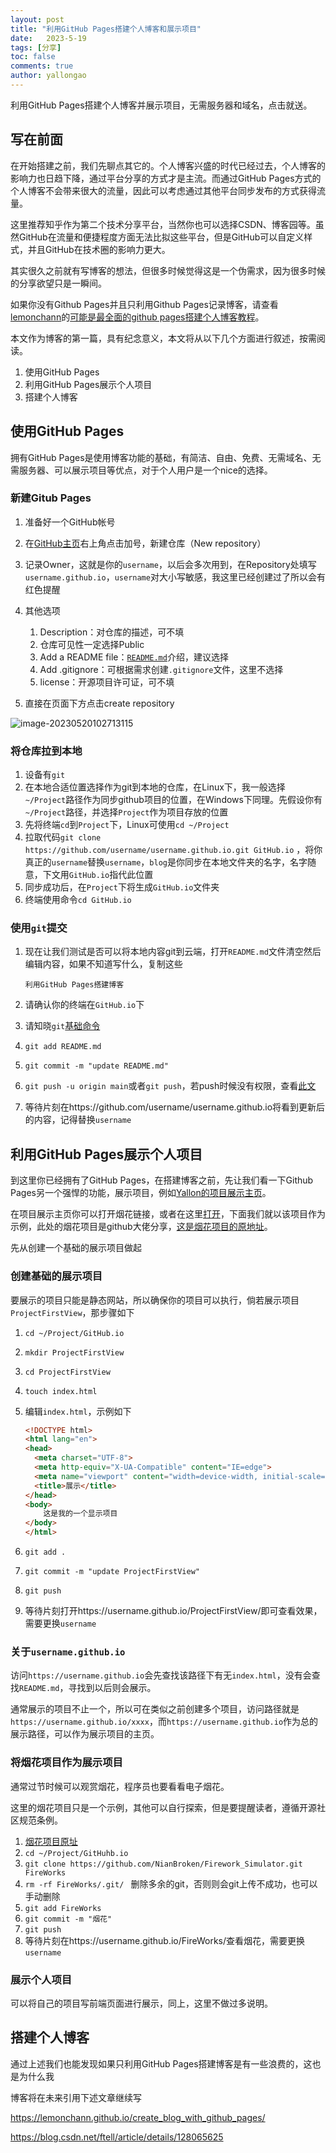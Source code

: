 ```yaml
---
layout: post
title: "利用GitHub Pages搭建个人博客和展示项目"
date:   2023-5-19
tags: [分享]
toc: false
comments: true
author: yallongao
---
```


利用GitHub Pages搭建个人博客并展示项目，无需服务器和域名，点击就送。

<!-- more -->

## 写在前面

在开始搭建之前，我们先聊点其它的。个人博客兴盛的时代已经过去，个人博客的影响力也日趋下降，通过平台分享的方式才是主流。而通过GitHub Pages方式的个人博客不会带来很大的流量，因此可以考虑通过其他平台同步发布的方式获得流量。

这里推荐知乎作为第二个技术分享平台，当然你也可以选择CSDN、博客园等。虽然GitHub在流量和便捷程度方面无法比拟这些平台，但是GitHub可以自定义样式，并且GitHub在技术圈的影响力更大。

其实很久之前就有写博客的想法，但很多时候觉得这是一个伪需求，因为很多时候的分享欲望只是一瞬间。

如果你没有Github Pages并且只利用Github Pages记录博客，请查看[lemonchann](https://github.com/lemonchann)的[可能是最全面的github pages搭建个人博客教程](https://lemonchann.github.io/create_blog_with_github_pages/)。

本文作为博客的第一篇，具有纪念意义，本文将从以下几个方面进行叙述，按需阅读。

1. 使用GitHub Pages
2. 利用GitHub Pages展示个人项目
3. 搭建个人博客

## 使用GitHub Pages

拥有GitHub Pages是使用博客功能的基础，有简洁、自由、免费、无需域名、无需服务器、可以展示项目等优点，对于个人用户是一个nice的选择。

### 新建Gitub Pages

1. 准备好一个GitHub帐号
2. 在[GitHub主页](https://github.com/)右上角点击加号，新建仓库（New repository）
3. 记录Owner，这就是你的`username`，以后会多次用到，在Repository处填写`username.github.io`，`username`对大小写敏感，我这里已经创建过了所以会有红色提醒
4. 其他选项
   1. Description：对仓库的描述，可不填
   2. 仓库可见性一定选择Public
   3. Add a README file：[`README.md`](https://docs.github.com/en/repositories/managing-your-repositorys-settings-and-features/customizing-your-repository/about-readmes)介绍，建议选择
   4. Add .gitignore：可根据需求创建`.gitignore`文件，这里不选择
   5. license：开源项目许可证，可不填

5. 直接在页面下方点击create repository

![image-20230520102713115](../assets/images/2023-5-19-firsr_blog_with_github/image-20230520102713115.png)

### 将仓库拉到本地

1. 设备有`git`
1. 在本地合适位置选择作为git到本地的仓库，在Linux下，我一般选择`~/Project`路径作为同步github项目的位置，在Windows下同理。先假设你有`~/Project`路径，并选择`Project`作为项目存放的位置
1. 先将终端`cd`到`Project`下，Linux可使用`cd ~/Project`
1. 拉取代码`git clone https://github.com/username/username.github.io.git GitHub.io` ，将你真正的`username`替换`username`，`blog`是你同步在本地文件夹的名字，名字随意，下文用`GitHub.io`指代此位置
1. 同步成功后，在`Project`下将生成`GitHub.io`文件夹
1. 终端使用命令`cd GitHub.io`

### 使用`git`提交

1. 现在让我们测试是否可以将本地内容git到云端，打开`README.md`文件清空然后编辑内容，如果不知道写什么，复制这些

   ```
   利用GitHub Pages搭建博客
   ```

2. 请确认你的终端在`GitHub.io`下

3. 请知晓`git`[基础命令](https://www.runoob.com/w3cnote/git-five-minutes-tutorial.html)

4. `git add README.md`

5. `git commit -m "update README.md"`

6. `git push -u origin main`或者`git push`，若push时候没有权限，查看[此文](https://www.jianshu.com/p/abf56f1de643)

7. 等待片刻在https://github.com/username/username.github.io将看到更新后的内容，记得替换`username`



## 利用GitHub Pages展示个人项目

到这里你已经拥有了GitHub Pages，在搭建博客之前，先让我们看一下Github Pages另一个强悍的功能，展示项目，例如[Yallon的项目展示主页](https://yallongao.github.io/)。

在项目展示主页你可以打开烟花链接，或者在这里[打开](https://yallongao.github.io/NewYearSolar/)，下面我们就以该项目作为示例，此处的烟花项目是github大佬分享，[这是烟花项目的原地址](https://github.com/NianBroken/Firework_Simulator)。

先从创建一个基础的展示项目做起

### 创建基础的展示项目

要展示的项目只能是静态网站，所以确保你的项目可以执行，倘若展示项目`ProjectFirstView`，那步骤如下

1. `cd ~/Project/GitHub.io`

2. `mkdir ProjectFirstView `

3. `cd ProjectFirstView`

4. `touch index.html`

5. 编辑`index.html`，示例如下

   ```html
   <!DOCTYPE html>
   <html lang="en">
   <head>
     <meta charset="UTF-8">
     <meta http-equiv="X-UA-Compatible" content="IE=edge">
     <meta name="viewport" content="width=device-width, initial-scale=1.0">
     <title>展示</title>
   </head>
   <body>
       这是我的一个显示项目
   </body>
   </html>
   ```

6. `git add .`

7. `git commit -m "update ProjectFirstView"`

8. `git push`

9. 等待片刻打开https://username.github.io/ProjectFirstView/即可查看效果，需要更换`username`

### 关于`username.github.io`

访问`https://username.github.io`会先查找该路径下有无`index.html`，没有会查找`README.md`，寻找到以后则会展示。

通常展示的项目不止一个，所以可在类似之前创建多个项目，访问路径就是`https://username.github.io/xxxx`，而`https://username.github.io`作为总的展示路径，可以作为展示项目的主页。

### 将烟花项目作为展示项目

通常过节时候可以观赏烟花，程序员也要看看电子烟花。

这里的烟花项目只是一个示例，其他可以自行探索，但是要提醒读者，遵循开源社区规范条例。

1. [烟花项目原址](https://github.com/NianBroken/Firework_Simulator)
2. `cd ~/Project/GitHuhb.io `
3. `git clone https://github.com/NianBroken/Firework_Simulator.git FireWorks`
4. ` rm -rf FireWorks/.git/  ` 删除多余的git，否则则会git上传不成功，也可以手动删除
5. `git add FireWorks`
6. `git commit -m "烟花"`
7. `git push`
8. 等待片刻在https://username.github.io/FireWorks/查看烟花，需要更换`username`

### 展示个人项目

可以将自己的项目写前端页面进行展示，同上，这里不做过多说明。

## 搭建个人博客

通过上述我们也能发现如果只利用GitHub Pages搭建博客是有一些浪费的，这也是为什么我





博客将在未来引用下述文章继续写

https://lemonchann.github.io/create_blog_with_github_pages/

https://blog.csdn.net/ftell/article/details/128065625
